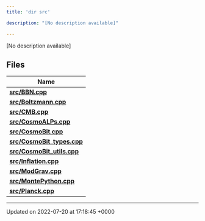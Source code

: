 ```yaml
---
title: 'dir src'

description: "[No description available]"

---
```







[No description available]

## Files

| Name           |
| -------------- |
| **[src/BBN.cpp](/documentation/code/files/bbn_8cpp/#file-bbn.cpp)**  |
| **[src/Boltzmann.cpp](/documentation/code/files/boltzmann_8cpp/#file-boltzmann.cpp)**  |
| **[src/CMB.cpp](/documentation/code/files/cmb_8cpp/#file-cmb.cpp)**  |
| **[src/CosmoALPs.cpp](/documentation/code/files/cosmoalps_8cpp/#file-cosmoalps.cpp)**  |
| **[src/CosmoBit.cpp](/documentation/code/files/cosmobit_8cpp/#file-cosmobit.cpp)**  |
| **[src/CosmoBit_types.cpp](/documentation/code/files/cosmobit__types_8cpp/#file-cosmobit-types.cpp)**  |
| **[src/CosmoBit_utils.cpp](/documentation/code/files/cosmobit__utils_8cpp/#file-cosmobit-utils.cpp)**  |
| **[src/Inflation.cpp](/documentation/code/files/inflation_8cpp/#file-inflation.cpp)**  |
| **[src/ModGrav.cpp](/documentation/code/files/modgrav_8cpp/#file-modgrav.cpp)**  |
| **[src/MontePython.cpp](/documentation/code/files/montepython_8cpp/#file-montepython.cpp)**  |
| **[src/Planck.cpp](/documentation/code/files/planck_8cpp/#file-planck.cpp)**  |






-------------------------------

Updated on 2022-07-20 at 17:18:45 +0000
